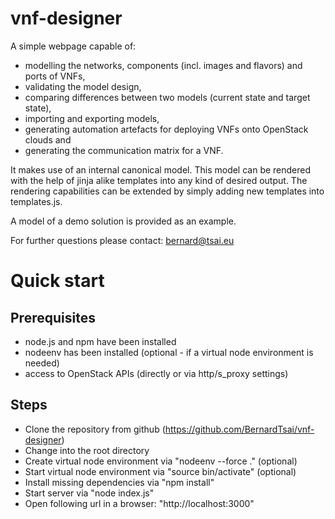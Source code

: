 # vnf-designer

A simple webpage capable of:
- modelling the networks, components (incl. images and flavors) and ports of VNFs,
- validating the model design,
- comparing differences between two models (current state and target state),
- importing and exporting models,
- generating automation artefacts for deploying VNFs onto OpenStack clouds and
- generating the communication matrix for a VNF.

It makes use of an internal canonical model.
This model can be rendered with the help of jinja alike templates into any kind of desired output.
The rendering capabilities can be extended by simply adding new templates into templates.js.

A model of a demo solution is provided as an example.

For further questions please contact: bernard@tsai.eu

# Quick start

Prerequisites
-------------
- node.js and npm have been installed
- nodeenv has been installed (optional - if a virtual node environment is needed)
- access to OpenStack APIs (directly or via http/s_proxy settings)

Steps
-----
- Clone the repository from github (https://github.com/BernardTsai/vnf-designer)
- Change into the root directory
- Create virtual node environment via "nodeenv --force ." (optional)
- Start virtual node environment via "source bin/activate" (optional)
- Install missing dependencies via "npm install"
- Start server via "node index.js"
- Open following url in a  browser: "http://localhost:3000"
